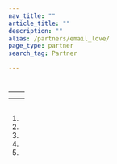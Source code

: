 ```yaml
---
nav_title: ""
article_title: ""
description: ""
alias: /partners/email_love/
page_type: partner
search_tag: Partner

---
```


# 

>  

## 

|             |                                                       |
|------------------------|------------------------------------------------------------------|
|  |  |
|  |   |


## 

###  

 

###  



###  





###  

 



###  

1.  
2. 
3. 
4. 
5. 



###  

 

## 

 
